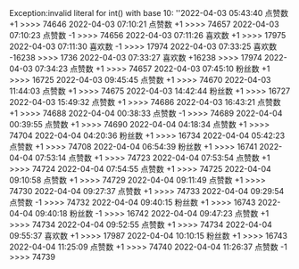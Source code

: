 Exception:invalid literal for int() with base 10: ''2022-04-03  05:43:40   点赞数 +1 >>>> 74646
2022-04-03  07:10:21   点赞数 +1 >>>> 74657
2022-04-03  07:10:23   点赞数 -1 >>>> 74656
2022-04-03  07:11:26   喜欢数 +1 >>>> 17975
2022-04-03  07:11:30   喜欢数 -1 >>>> 17974
2022-04-03  07:33:25   喜欢数 -16238 >>>> 1736
2022-04-03  07:33:27   喜欢数 +16238 >>>> 17974
2022-04-03  07:34:23   点赞数 +1 >>>> 74657
2022-04-03  07:45:10   粉丝数 +1 >>>> 16725
2022-04-03  09:45:45   点赞数 +1 >>>> 74670
2022-04-03  11:44:03   点赞数 +1 >>>> 74675
2022-04-03  14:42:44   粉丝数 +1 >>>> 16727
2022-04-03  15:49:32   点赞数 +1 >>>> 74686
2022-04-03  16:43:21   点赞数 +1 >>>> 74688
2022-04-04  00:38:33   点赞数 -1 >>>> 74689
2022-04-04  00:39:55   点赞数 +1 >>>> 74690
2022-04-04  04:18:34   点赞数 +1 >>>> 74704
2022-04-04  04:20:36   粉丝数 +1 >>>> 16734
2022-04-04  05:42:23   点赞数 +1 >>>> 74708
2022-04-04  06:54:39   粉丝数 +1 >>>> 16741
2022-04-04  07:53:14   点赞数 +1 >>>> 74723
2022-04-04  07:53:54   点赞数 +1 >>>> 74724
2022-04-04  07:54:55   点赞数 +1 >>>> 74725
2022-04-04  09:10:58   点赞数 +1 >>>> 74729
2022-04-04  09:11:49   点赞数 +1 >>>> 74730
2022-04-04  09:27:37   点赞数 +1 >>>> 74733
2022-04-04  09:29:54   点赞数 -1 >>>> 74732
2022-04-04  09:40:15   粉丝数 +1 >>>> 16743
2022-04-04  09:40:18   粉丝数 -1 >>>> 16742
2022-04-04  09:47:23   点赞数 +1 >>>> 74734
2022-04-04  09:52:55   点赞数 +1 >>>> 74734
2022-04-04  09:55:37   喜欢数 +1 >>>> 17987
2022-04-04  10:10:15   粉丝数 +1 >>>> 16743
2022-04-04  11:25:09   点赞数 +1 >>>> 74740
2022-04-04  11:26:37   点赞数 -1 >>>> 74739
